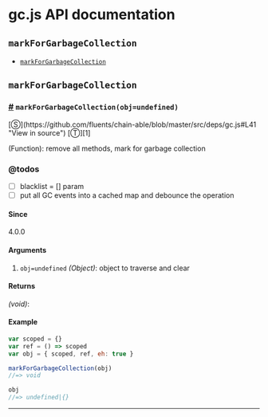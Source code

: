 # gc.js API documentation

<!-- div class="toc-container" -->

<!-- div -->

## `markForGarbageCollection`
* <a href="#markForGarbageCollection">`markForGarbageCollection`</a>

<!-- /div -->

<!-- /div -->

<!-- div class="doc-container" -->

<!-- div -->

## `markForGarbageCollection`

<!-- div -->

<h3 id="markForGarbageCollection"><a href="#markForGarbageCollection">#</a>&nbsp;<code>markForGarbageCollection(obj=undefined)</code></h3>
[&#x24C8;](https://github.com/fluents/chain-able/blob/master/src/deps/gc.js#L41 "View in source") [&#x24C9;][1]

(Function): remove all methods, mark for garbage collection


### @todos 

- [ ] blacklist = [] param
- [ ] put all GC events into a cached map and debounce the operation
 
#### Since
4.0.0

#### Arguments
1. `obj=undefined` *(Object)*: object to traverse and clear

#### Returns
*(void)*:

#### Example
```js
var scoped = {}
var ref = () => scoped
var obj = { scoped, ref, eh: true }

markForGarbageCollection(obj)
//=> void

obj
//=> undefined|{}

```
---

<!-- /div -->

<!-- /div -->

<!-- /div -->

 [1]: #markforgarbagecollection "Jump back to the TOC."
